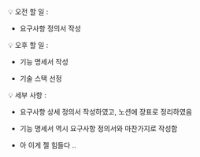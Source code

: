 <aside>
💡 오전 할 일 : 

- 요구사항 정의서 작성

</aside>
 
<aside>
💡 오후 할 일 : 

- 기능 명세서 작성

- 기술 스택 선정


</aside>

💡 세부 사항 :

- 요구사항 상세 정의서 작성하였고, 노션에 장표로 정리하였음

- 기능 명세서 역시 요구사항 정의서와 마찬가지로 작성함

- 아 이게 젤 힘들다 ..